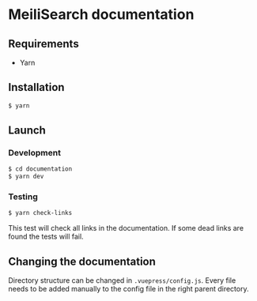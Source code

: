 # MeiliSearch documentation

## Requirements

- Yarn

## Installation

```bash
$ yarn
```

## Launch

### Development
```bash
$ cd documentation
$ yarn dev
```

### Testing
```bash
$ yarn check-links
```
This test will check all links in the documentation. If some dead links are found the tests will fail.


## Changing the documentation

Directory structure can be changed in `.vuepress/config.js`. Every file needs to be added manually to the config file in the right parent directory.

